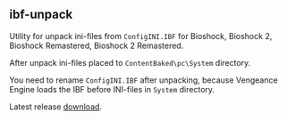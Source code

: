 ##  ibf-unpack

Utility for unpack ini-files from `ConfigINI.IBF` for Bioshock, Bioshock 2, Bioshock Remastered, Bioshock 2 Remastered.

After unpack ini-files placed to `ContentBaked\pc\System` directory.

You need to rename `ConfigINI.IBF` after unpacking, because Vengeance Engine loads the IBF before INI-files in `System` directory.

Latest release [download](https://github.com/ucorpor/ibf-unpack/releases/latest/download/ibf-unpack.zip).
